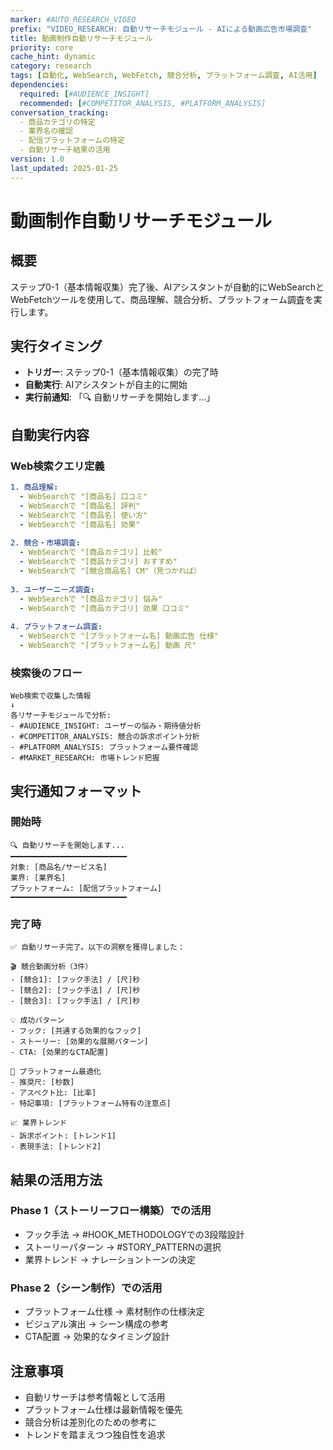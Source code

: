 ```yaml
---
marker: #AUTO_RESEARCH_VIDEO
prefix: "VIDEO_RESEARCH: 自動リサーチモジュール - AIによる動画広告市場調査"
title: 動画制作自動リサーチモジュール
priority: core
cache_hint: dynamic
category: research
tags: [自動化, WebSearch, WebFetch, 競合分析, プラットフォーム調査, AI活用]
dependencies:
  required: [#AUDIENCE_INSIGHT]
  recommended: [#COMPETITOR_ANALYSIS, #PLATFORM_ANALYSIS]
conversation_tracking:
  - 商品カテゴリの特定
  - 業界名の確認
  - 配信プラットフォームの特定
  - 自動リサーチ結果の活用
version: 1.0
last_updated: 2025-01-25
---
```


# 動画制作自動リサーチモジュール

## 概要
ステップ0-1（基本情報収集）完了後、AIアシスタントが自動的にWebSearchとWebFetchツールを使用して、商品理解、競合分析、プラットフォーム調査を実行します。

## 実行タイミング
- **トリガー**: ステップ0-1（基本情報収集）の完了時
- **自動実行**: AIアシスタントが自主的に開始
- **実行前通知**: 「🔍 自動リサーチを開始します...」

## 自動実行内容

### Web検索クエリ定義
```yaml
1. 商品理解:
  - WebSearchで "[商品名] 口コミ"
  - WebSearchで "[商品名] 評判"
  - WebSearchで "[商品名] 使い方"
  - WebSearchで "[商品名] 効果"
  
2. 競合・市場調査:
  - WebSearchで "[商品カテゴリ] 比較"
  - WebSearchで "[商品カテゴリ] おすすめ"
  - WebSearchで "[競合商品名] CM"（見つかれば）
  
3. ユーザーニーズ調査:
  - WebSearchで "[商品カテゴリ] 悩み"
  - WebSearchで "[商品カテゴリ] 効果 口コミ"
  
4. プラットフォーム調査:
  - WebSearchで "[プラットフォーム名] 動画広告 仕様"
  - WebSearchで "[プラットフォーム名] 動画 尺"
```

### 検索後のフロー
```
Web検索で収集した情報
↓
各リサーチモジュールで分析:
- #AUDIENCE_INSIGHT: ユーザーの悩み・期待値分析
- #COMPETITOR_ANALYSIS: 競合の訴求ポイント分析
- #PLATFORM_ANALYSIS: プラットフォーム要件確認
- #MARKET_RESEARCH: 市場トレンド把握
```

## 実行通知フォーマット

### 開始時
```
🔍 自動リサーチを開始します...
━━━━━━━━━━━━━━━━━━━━━━━━━━
対象: [商品名/サービス名]
業界: [業界名]
プラットフォーム: [配信プラットフォーム]
━━━━━━━━━━━━━━━━━━━━━━━━━━
```

### 完了時
```
✅ 自動リサーチ完了。以下の洞察を獲得しました：

🎬 競合動画分析（3件）
- [競合1]: [フック手法] / [尺]秒
- [競合2]: [フック手法] / [尺]秒
- [競合3]: [フック手法] / [尺]秒

💡 成功パターン
- フック: [共通する効果的なフック]
- ストーリー: [効果的な展開パターン]
- CTA: [効果的なCTA配置]

📱 プラットフォーム最適化
- 推奨尺: [秒数]
- アスペクト比: [比率]
- 特記事項: [プラットフォーム特有の注意点]

📈 業界トレンド
- 訴求ポイント: [トレンド1]
- 表現手法: [トレンド2]
```

## 結果の活用方法

### Phase 1（ストーリーフロー構築）での活用
- フック手法 → #HOOK_METHODOLOGYでの3段階設計
- ストーリーパターン → #STORY_PATTERNの選択
- 業界トレンド → ナレーショントーンの決定

### Phase 2（シーン制作）での活用
- プラットフォーム仕様 → 素材制作の仕様決定
- ビジュアル演出 → シーン構成の参考
- CTA配置 → 効果的なタイミング設計

## 注意事項
- 自動リサーチは参考情報として活用
- プラットフォーム仕様は最新情報を優先
- 競合分析は差別化のための参考に
- トレンドを踏まえつつ独自性を追求